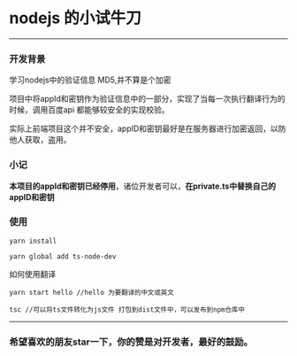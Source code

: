 # nodejs 的小试牛刀

---

### 开发背景

学习nodejs中的验证信息 MD5,并不算是个加密

项目中将appId和密钥作为验证信息中的一部分，实现了当每一次执行翻译行为的时候，调用百度api 都能够较安全的实现校验。

实际上前端项目这个并不安全，appID和密钥最好是在服务器进行加密返回，以防他人获取，盗用。

### 小记

**本项目的appId和密钥已经停用**，诸位开发者可以，**在private.ts中替换自己的appID和密钥**

### 使用
```text
yarn install 
```
~~~
yarn global add ts-node-dev 
~~~
如何使用翻译
```
yarn start hello //hello 为要翻译的中文或英文
```

```
tsc //可以将ts文件转化为js文件 打包到dist文件中，可以发布到npm仓库中
```

---

### 希望喜欢的朋友star一下，你的赞是对开发者，最好的鼓励。
